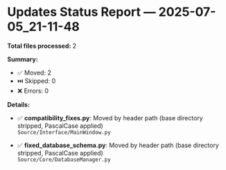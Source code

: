 # Updates Status Report — 2025-07-05_21-11-48

**Total files processed:** 2

**Summary:**
- ✅ Moved: 2
- ⏭️ Skipped: 0
- ❌ Errors: 0

**Details:**

- ✅ **compatibility_fixes.py**: Moved by header path (base directory stripped, PascalCase applied)  
    `Source/Interface/MainWindow.py`

- ✅ **fixed_database_schema.py**: Moved by header path (base directory stripped, PascalCase applied)  
    `Source/Core/DatabaseManager.py`

